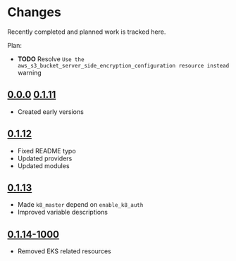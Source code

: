 # Changes
Recently completed and planned work is tracked here.

Plan:
- **TODO** Resolve `Use the aws_s3_bucket_server_side_encryption_configuration
  resource instead` warning

## [0.0.0](.) [0.1.11](.)
- Created early versions

## [0.1.12](.)
- Fixed README typo
- Updated providers
- Updated modules

## [0.1.13](.)
- Made `k8_master` depend on `enable_k8_auth`
- Improved variable descriptions

## [0.1.14-1000](.)
- Removed EKS related resources
